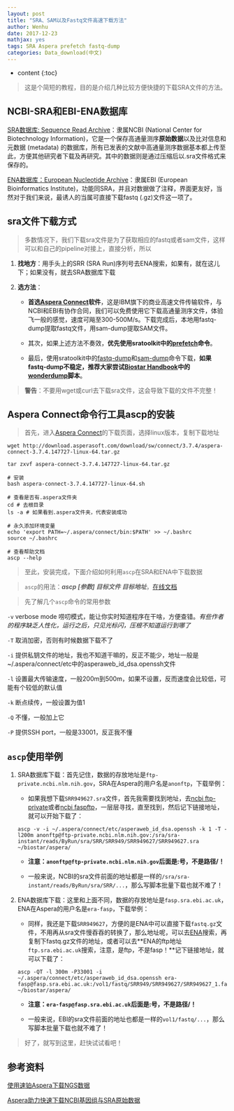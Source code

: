 ```yaml
---
layout: post
title: "SRA、SAM以及Fastq文件高速下载方法"
author: Wenhu
date: 2017-12-23
mathjax: yes
tags: SRA Aspera prefetch fastq-dump
categories: Data_download(中文)
---
```


* content
{:toc}

> 这是个简短的教程，目的是介绍几种比较方便快捷的下载SRA文件的方法。

## NCBI-SRA和EBI-ENA数据库

[SRA数据库: Sequence Read Archive](https://www.ncbi.nlm.nih.gov/sra)：隶属NCBI (National Center for Biotechnology Information)，它是一个保存高通量测序**原始数据**以及比对信息和元数据 (metadata) 的数据库，所有已发表的文献中高通量测序数据基本都上传至此，方便其他研究者下载及再研究。其中的数据则是通过压缩后以.sra文件格式来保存的。




[ENA数据库：European Nucleotide Archive](https://www.ebi.ac.uk/ena)：隶属EBI (European Bioinformatics Institute)，功能同SRA，并且对数据做了注释，界面更友好，当然对于我们来说，最诱人的当属可直接下载fastq (.gz)文件这一项了。

## sra文件下载方式

> 多数情况下，我们下载sra文件是为了获取相应的fastq或者sam文件，这样可以和自己的pipeline对接上，直接分析，所以

1. **找地方**：用手头上的SRR (SRA Run)序列号去ENA搜索，如果有，就在这儿下；如果没有，就去SRA数据库下载

2. **选方法**：

    + **首选[Aspera Connect](http://downloads.asperasoft.com/en/downloads/8?list)软件**，这是IBM旗下的商业高速文件传输软件，与NCBI和EBI有协作合同，我们可以免费使用它下载高通量测序文件，体验飞一般的感觉，速度可飚至300-500M/s。下载完成后，本地用fastq-dump提取fastq文件，用sam-dump提取SAM文件。

    + 其次，如果上述方法不奏效，**优先使用sratoolkit中的[prefetch](https://trace.ncbi.nlm.nih.gov/Traces/sra/sra.cgi?view=toolkit_doc&f=prefetch)命令**。

    + 最后，使用sratoolkit中的[fastq-dump](https://trace.ncbi.nlm.nih.gov/Traces/sra/sra.cgi?view=toolkit_doc&f=fastq-dump)和[sam-dump](https://trace.ncbi.nlm.nih.gov/Traces/sra/sra.cgi?view=toolkit_doc&f=sam-dump)命令下载，**如果fastq-dump不稳定，推荐大家尝试[Biostar Handbook](https://www.biostarhandbook.com/)中的[wonderdump](http://data.biostarhandbook.com/scripts/wonderdump.sh)脚本**。

> **警告**：不要用wget或curl去下载sra文件，这会导致下载的文件不完整！

## Aspera Connect命令行工具ascp的安装

> 首先，进入[Aspera Connect](http://downloads.asperasoft.com/en/downloads/8?list)的下载页面，选择linux版本，复制下载地址

```
wget http://download.asperasoft.com/download/sw/connect/3.7.4/aspera-connect-3.7.4.147727-linux-64.tar.gz

tar zxvf aspera-connect-3.7.4.147727-linux-64.tar.gz

# 安装
bash aspera-connect-3.7.4.147727-linux-64.sh

# 查看是否有.aspera文件夹
cd # 去根目录
ls -a # 如果看到.aspera文件夹，代表安装成功

# 永久添加环境变量
echo 'export PATH=~/.aspera/connect/bin:$PATH' >> ~/.bashrc
source ~/.bashrc

# 查看帮助文档
ascp --help
```

> 至此，安装完成，下面介绍如何利用`ascp`在SRA和ENA中下载数据

> `ascp`的用法：**_ascp [参数] 目标文件 目标地址_**，[在线文档](https://download.asperasoft.com/download/docs/ascp/2.6/html/index.html?https://download.asperasoft.com/download/docs/ascp/2.6/html/fasp/ascp.html)

> 先了解几个`ascp`命令的常用参数

`-v` verbose mode 唠叨模式，能让你实时知道程序在干啥，方便查错。*有些作者的程序缺乏人性化，运行之后，只见光标闪，压根不知道运行到哪了*

`-T` 取消加密，否则有时候数据下载不了

`-i` 提供私钥文件的地址，我也不知道干嘛的，反正不能少，地址一般是~/.aspera/connect/etc中的asperaweb_id_dsa.openssh文件

`-l` 设置最大传输速度，一般200m到500m，如果不设置，反而速度会比较低，可能有个较低的默认值

`-k` 断点续传，一般设置为值1

`-Q` 不懂，一般加上它

`-P` 提供SSH port，一般是33001，反正我不懂

## `ascp`使用举例

1. SRA数据库下载：首先记住，数据的存放地址是`ftp-private.ncbi.nlm.nih.gov`，SRA在Aspera的用户名是`anonftp`，下载举例：

    + 如果我想下载`SRR949627.sra`文件，首先我需要找到地址，去[ncbi ftp-private](ftp-private.ncbi.nlm.nih.gov)或者[ncbi faspftp](https://www.ncbi.nlm.nih.gov/projects/faspftp/)，一层层寻找，直至找到，然后记下链接地址，就可以开始下载了：

    ```
    ascp -v -i ~/.aspera/connect/etc/asperaweb_id_dsa.openssh -k 1 -T -l200m anonftp@ftp-private.ncbi.nlm.nih.gov:/sra/sra-instant/reads/ByRun/sra/SRR/SRR949/SRR949627/SRR949627.sra ~/biostar/aspera/
    ```

    + **注意：`anonftp@ftp-private.ncbi.nlm.nih.gov`后面是:号，不是路径/！**
    
    + 一般来说，NCBI的sra文件前面的地址都是一样的`/sra/sra-instant/reads/ByRun/sra/SRR/...`，那么写脚本批量下载也就不难了！


2. ENA数据库下载：这里和上面不同，数据的存放地址是`fasp.sra.ebi.ac.uk`，ENA在Aspera的用户名是`era-fasp`，下载举例：

    + 同样，我还是下载`SRR949627`，方便的是ENA中可以直接下载`fastq.gz`文件，不用再从sra文件慢吞吞的转换了，那么地址呢，可以去[ENA](https://www.ebi.ac.uk/ena)搜索，再复制下fastq.gz文件的地址，或者可以去**ENA的ftp地址`ftp.sra.ebi.ac.uk`搜索，注意，是ftp，不是fasp！**记下链接地址，就可以下载了：

    ```
    ascp -QT -l 300m -P33001 -i ~/.aspera/connect/etc/asperaweb_id_dsa.openssh era-fasp@fasp.sra.ebi.ac.uk:/vol1/fastq/SRR949/SRR949627/SRR949627_1.fastq.gz ~/biostar/aspera/
    ```

    + **注意：`era-fasp@fasp.sra.ebi.ac.uk`后面是:号，不是路径/！**

    + 一般来说，EBI的sra文件前面的地址也都是一样的`vol1/fastq/...`，那么写脚本批量下载也就不难了！

> 好了，就写到这里，赶快试试看吧！


## 参考资料

[使用速铂Aspera下载NGS数据](http://boyun.sh.cn/bio/?p=1933)

[Aspera助力快速下载NCBI基因组与SRA原始数据](https://mp.weixin.qq.com/s/oCmng_iD3-z_BDx6cUC4Fw)


